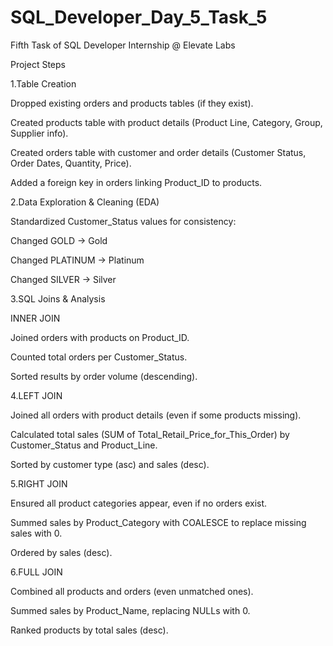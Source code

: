 # SQL_Developer_Day_5_Task_5
Fifth Task of SQL Developer  Internship @ Elevate Labs

Project Steps

1.Table Creation

Dropped existing orders and products tables (if they exist).

Created products table with product details (Product Line, Category, Group, Supplier info).

Created orders table with customer and order details (Customer Status, Order Dates, Quantity, Price).

Added a foreign key in orders linking Product_ID to products.

2.Data Exploration & Cleaning (EDA)

Standardized Customer_Status values for consistency:

Changed GOLD → Gold

Changed PLATINUM → Platinum

Changed SILVER → Silver

3.SQL Joins & Analysis

INNER JOIN

Joined orders with products on Product_ID.

Counted total orders per Customer_Status.

Sorted results by order volume (descending).

4.LEFT JOIN

Joined all orders with product details (even if some products missing).

Calculated total sales (SUM of Total_Retail_Price_for_This_Order) by Customer_Status and Product_Line.

Sorted by customer type (asc) and sales (desc).

5.RIGHT JOIN

Ensured all product categories appear, even if no orders exist.

Summed sales by Product_Category with COALESCE to replace missing sales with 0.

Ordered by sales (desc).

6.FULL JOIN

Combined all products and orders (even unmatched ones).

Summed sales by Product_Name, replacing NULLs with 0.

Ranked products by total sales (desc).
